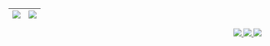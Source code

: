 | <img align="center" src="https://github-readme-stats.vercel.app/api?username=moonbings&show_icons=true&theme=default&hide_border=true" /> | <img align="center" src="https://github-readme-stats.vercel.app/api/top-langs/?username=moonbings&layout=compact&theme=default&hide_border=true" /> |
| - | - |

<p align="right">
  <a href="https://www.linkedin.com/in/moonbin-yim">
    <img src="https://img.shields.io/badge/LinkedIn-0077B5?style=flat-square&logo=linkedin&logoColor=white" />
  </a>
  <a href="mailto:moonbings@gmail.com">
    <img src="https://img.shields.io/badge/Gmail-D14836?style=flat-square&logo=gmail&logoColor=white" />
  </a>
  <a href="https://solved.ac/aforlife">
    <img src="http://mazassumnida.wtf/api/mini/generate_badge?boj=aforlife" />
  </a>
</p>
